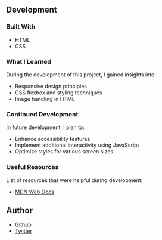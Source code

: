 ## Development

### Built With

- HTML
- CSS

### What I Learned

During the development of this project, I gained insights into:

- Responsive design principles
- CSS flexbox and styling techniques
- Image handling in HTML

### Continued Development

In future development, I plan to:

- Enhance accessibility features
- Implement additional interactivity using JavaScript
- Optimize styles for various screen sizes

### Useful Resources

List of resources that were helpful during development:

- [MDN Web Docs](https://developer.mozilla.org/)

## Author

- [Github](https://github.com/enn-dee)
- [Twitter](https://www.twitter.com/nadeem__dev)